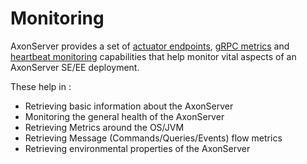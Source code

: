 # Monitoring

AxonServer provides a set of [actuator endpoints](actuator-endpoints.md), [gRPC metrics](grpc-metrics.md) and [heartbeat monitoring](heartbeat-monitoring.md) capabilities that help monitor vital aspects of an AxonServer SE/EE deployment.

These help in :

* Retrieving basic information about the AxonServer 
* Monitoring the general health of the AxonServer
* Retrieving Metrics around the OS/JVM
* Retrieving Message \(Commands/Queries/Events\) flow metrics
* Retrieving environmental properties of the AxonServer

